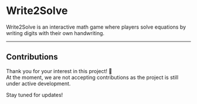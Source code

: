 # Write2Solve

Write2Solve is an interactive math game where players solve equations by writing digits with their own handwriting.

---

## Contributions

Thank you for your interest in this project! 🙌  
At the moment, we are not accepting contributions as the project is still under active development.  

Stay tuned for updates!
